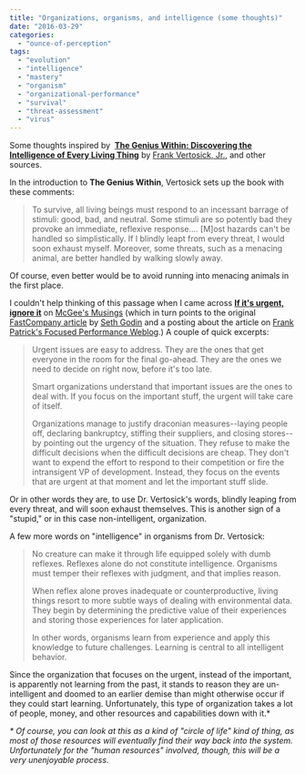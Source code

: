 ```yaml
---
title: "Organizations, organisms, and intelligence (some thoughts)"
date: "2016-03-29"
categories: 
  - "ounce-of-perception"
tags: 
  - "evolution"
  - "intelligence"
  - "mastery"
  - "organism"
  - "organizational-performance"
  - "survival"
  - "threat-assessment"
  - "virus"
---
```


Some thoughts inspired by  **[The Genius Within: Discovering the Intelligence of Every Living Thing](http://www.amazon.com/exec/obidos/ASIN/0151005516/gbrettmiller-20)** by [Frank Vertosick, Jr.](https://en.wikipedia.org/wiki/Frank_Vertosick), and other sources.

In the introduction to **The Genius Within**, Vertosick sets up the book with these comments:

> To survive, all living beings must respond to an incessant barrage of stimuli: good, bad, and neutral. Some stimuli are so potently bad they provoke an immediate, reflexive response.... \[M\]ost hazards can't be handled so simplistically. If I blindly leapt from every threat, I would soon exhaust myself. Moreover, some threats, such as a menacing animal, are better handled by walking slowly away.

Of course, even better would be to avoid running into menacing animals in the first place.

I couldn't help thinking of this passage when I came across [**If it's urgent, ignore it**](http://www.mcgeesmusings.net/2004/04/30.html#a4086) on [McGee's Musings](http://www.mcgeesmusings.net) (which in turn points to the original [FastCompany article](http://www.fastcompany.com/magazine/81/sgodin.html) by [Seth Godin](http://www.fastcompany.com/finder/fc?w=%22Seth%20Godin%22) and a posting about the article on [Frank Patrick's Focused Performance Weblog](http://www.focusedperformance.com/2004_04_01_blarch.html#108332279324572948).) A couple of quick excerpts:

> Urgent issues are easy to address. They are the ones that get everyone in the room for the final go-ahead. They are the ones we need to decide on right now, before it's too late.
> 
> Smart organizations understand that important issues are the ones to deal with. If you focus on the important stuff, the urgent will take care of itself.
> 
> Organizations manage to justify draconian measures--laying people off, declaring bankruptcy, stiffing their suppliers, and closing stores--by pointing out the urgency of the situation. They refuse to make the difficult decisions when the difficult decisions are cheap. They don't want to expend the effort to respond to their competition or fire the intransigent VP of development. Instead, they focus on the events that are urgent at that moment and let the important stuff slide.

Or in other words they are, to use Dr. Vertosick's words, blindly leaping from every threat, and will soon exhaust themselves. This is another sign of a "stupid," or in this case non-intelligent, organization.

A few more words on "intelligence" in organisms from Dr. Vertosick:

> No creature can make it through life equipped solely with dumb reflexes. Reflexes alone do not constitute intelligence. Organisms must temper their reflexes with judgment, and that implies reason.
> 
> When reflex alone proves inadequate or counterproductive, living things resort to more subtle ways of dealing with environmental data. They begin by determining the predictive value of their experiences and storing those experiences for later application.
> 
> In other words, organisms learn from experience and apply this knowledge to future challenges. Learning is central to all intelligent behavior.

Since the organization that focuses on the urgent, instead of the important, is apparently not learning from the past, it stands to reason they are un-intelligent and doomed to an earlier demise than might otherwise occur if they could start learning. Unfortunately, this type of organization takes a lot of people, money, and other resources and capabilities down with it.\*

_\* Of course, you can look at this as a kind of "circle of life" kind of thing, as most of those resources will eventually find their way back into the system. Unfortunately for the "human resources" involved, though, this will be a very unenjoyable process._
